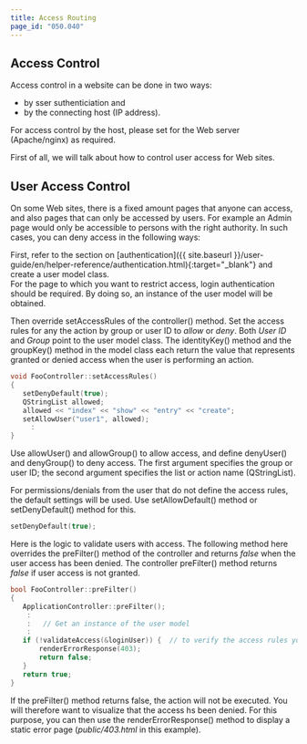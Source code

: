 ```yaml
---
title: Access Routing
page_id: "050.040"
---
```


## Access Control

Access control in a website can be done in two ways: 

* by sser suthenticiation and
* by the connecting host (IP address). 

For access control by the host, please set for the Web server (Apache/nginx) as required.

First of all, we will talk about how to control user access for Web sites.

## User Access Control

On some Web sites, there is a fixed amount pages that anyone can access, and also pages that can only be accessed by users. For example an Admin page would only be accessible to persons with the right authority. In such cases, you can deny access in the following ways:

First, refer to the section on [authentication]({{ site.baseurl }}/user-guide/en/helper-reference/authentication.html){:target="_blank"} and create a user model class.<br>
For the page to which you want to restrict access, login authentication should be required. By doing so, an instance of the user model will be obtained.

Then override setAccessRules of the controller() method. Set the access rules for any the action by group or user ID to *allow* or *deny*. Both *User ID* and *Group* point to the user model class. The identityKey() method and the groupKey() method in the model class each return the value that represents granted or denied access when the user is performing an action.

```c++
void FooController::setAccessRules()
{
   setDenyDefault(true);
   QStringList allowed;
   allowed << "index" << "show" << "entry" << "create";
   setAllowUser("user1", allowed);
     :
}
```

Use allowUser() and allowGroup() to allow access, and define denyUser() and denyGroup() to deny access. The first argument specifies the group or user ID; the second argument specifies the list or action name (QStringList).

For permissions/denials from the user that do not define the access rules, the default settings will be used. Use setAllowDefault() method or setDenyDefault() method for this.

```c++
setDenyDefault(true);
```
 
Here is the logic to validate users with access. The following method here overrides the preFilter() method of the controller and returns *false* when the user access has been denied. The controller preFilter() method returns *false* if user access is not granted.

```c++
bool FooController::preFilter()
{
   ApplicationController::preFilter();
    :
    :   // Get an instance of the user model
    :
   if (!validateAccess(&loginUser)) {  // to verify the access rules you have defined
       renderErrorResponse(403);
       return false;
   }
   return true;
}
```

If the preFilter() method returns false, the action will not be executed. You will therefore want to visualize that the access hs been denied. For this purpose, you can then use the renderErrorResponse() method to display a static error page (*public/403.html* in this example).